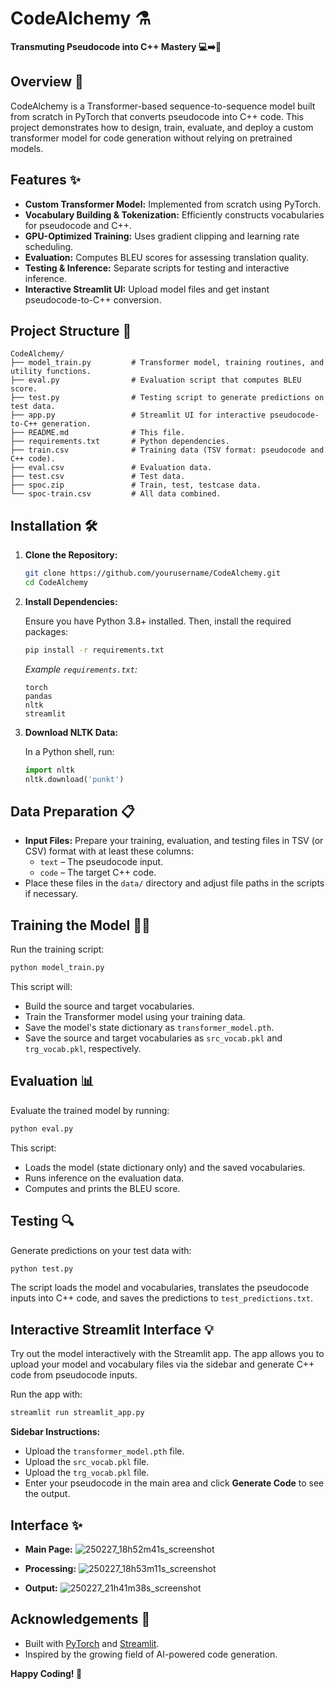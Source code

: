 
# CodeAlchemy ⚗️

**Transmuting Pseudocode into C++ Mastery 💻➡️🎯**

## Overview 🚀

CodeAlchemy is a Transformer-based sequence-to-sequence model built from scratch in PyTorch that converts pseudocode into C++ code. This project demonstrates how to design, train, evaluate, and deploy a custom transformer model for code generation without relying on pretrained models.

## Features ✨

- **Custom Transformer Model:** Implemented from scratch using PyTorch.
- **Vocabulary Building & Tokenization:** Efficiently constructs vocabularies for pseudocode and C++.
- **GPU-Optimized Training:** Uses gradient clipping and learning rate scheduling.
- **Evaluation:** Computes BLEU scores for assessing translation quality.
- **Testing & Inference:** Separate scripts for testing and interactive inference.
- **Interactive Streamlit UI:** Upload model files and get instant pseudocode-to-C++ conversion.

## Project Structure 📂

```plaintext
CodeAlchemy/
├── model_train.py         # Transformer model, training routines, and utility functions.
├── eval.py                # Evaluation script that computes BLEU score.
├── test.py                # Testing script to generate predictions on test data.
├── app.py                 # Streamlit UI for interactive pseudocode-to-C++ generation.
├── README.md              # This file.
├── requirements.txt       # Python dependencies.
├── train.csv              # Training data (TSV format: pseudocode and C++ code).
├── eval.csv               # Evaluation data.
├── test.csv               # Test data.
├── spoc.zip               # Train, test, testcase data.
└── spoc-train.csv         # All data combined.
```

## Installation 🛠️

1. **Clone the Repository:**

   ```bash
   git clone https://github.com/yourusername/CodeAlchemy.git
   cd CodeAlchemy
   ```

2. **Install Dependencies:**

   Ensure you have Python 3.8+ installed. Then, install the required packages:

   ```bash
   pip install -r requirements.txt
   ```

   *Example `requirements.txt`:*
   ```
   torch
   pandas
   nltk
   streamlit
   ```

3. **Download NLTK Data:**

   In a Python shell, run:

   ```python
   import nltk
   nltk.download('punkt')
   ```

## Data Preparation 📋

- **Input Files:** Prepare your training, evaluation, and testing files in TSV (or CSV) format with at least these columns:
  - `text` – The pseudocode input.
  - `code` – The target C++ code.
- Place these files in the `data/` directory and adjust file paths in the scripts if necessary.

## Training the Model 🏋️‍♂️

Run the training script:

```bash
python model_train.py
```

This script will:
- Build the source and target vocabularies.
- Train the Transformer model using your training data.
- Save the model's state dictionary as `transformer_model.pth`.
- Save the source and target vocabularies as `src_vocab.pkl` and `trg_vocab.pkl`, respectively.

## Evaluation 📊

Evaluate the trained model by running:

```bash
python eval.py
```

This script:
- Loads the model (state dictionary only) and the saved vocabularies.
- Runs inference on the evaluation data.
- Computes and prints the BLEU score.

## Testing 🔍

Generate predictions on your test data with:

```bash
python test.py
```

The script loads the model and vocabularies, translates the pseudocode inputs into C++ code, and saves the predictions to `test_predictions.txt`.

## Interactive Streamlit Interface 💡

Try out the model interactively with the Streamlit app. The app allows you to upload your model and vocabulary files via the sidebar and generate C++ code from pseudocode inputs.

Run the app with:

```bash
streamlit run streamlit_app.py
```

**Sidebar Instructions:**
- Upload the `transformer_model.pth` file.
- Upload the `src_vocab.pkl` file.
- Upload the `trg_vocab.pkl` file.
- Enter your pseudocode in the main area and click **Generate Code** to see the output.

## Interface ✨

- **Main Page:**
  ![250227_18h52m41s_screenshot](https://github.com/user-attachments/assets/e5d3e29b-982d-4365-9f32-a28d0959e235)

- **Processing:**
  ![250227_18h53m11s_screenshot](https://github.com/user-attachments/assets/375ba42d-f65a-4e1d-a5ff-43c922e00d36)
 
- **Output:**
  ![250227_21h41m38s_screenshot](https://github.com/user-attachments/assets/61ccc6e8-4602-45f9-9efb-f0769528a515)



## Acknowledgements 🙏

- Built with [PyTorch](https://pytorch.org/) and [Streamlit](https://streamlit.io/).
- Inspired by the growing field of AI-powered code generation.

**Happy Coding! 🎉**

